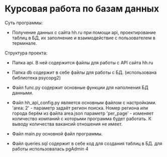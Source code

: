 # Курсовая работа по базам данных
Суть программы:
- Получение данных с сайта hh.ru при помощи api, проектирование таблиц в БД, их заполнение и взаимодействие с пользователем в терминале.

Структура проекта:
- Папка api. В ней содержится файлы для работы с API сайта hh.ru
- Папка db содержит в себе файлы для работы с БД. (использована библиотека psycopg2)

- Файл func.py содержит основные функции для наполнения БД данными.
- Файл hh_api_config.py является основным файлом с настройками. 'area: 2' - параметр задаёт регион поиска. Номер региона или города берём из файла area.json параметр 'per_page' - изменяет количество компаний с которыми программа будет работать. К выводу количества вакансий отношения не имеет.
- Файл main.py основной файл программы.
- Файл queries.sql содержит в себе код для создания таблиц в БД. для работы использовалась pgAdmin 4


